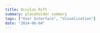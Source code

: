 ```yaml
---
title: Occulus Rift
summary: placeholder summary
tags: ["User Interface", "Visualization"]
date: "2014-06-04"
---
```

